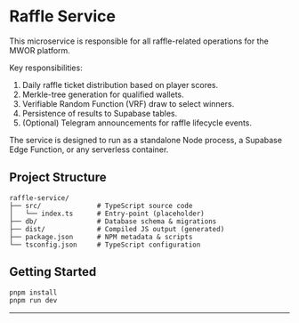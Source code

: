 # Raffle Service

This microservice is responsible for all raffle-related operations for the MWOR platform.

Key responsibilities:

1. Daily raffle ticket distribution based on player scores.
2. Merkle-tree generation for qualified wallets.
3. Verifiable Random Function (VRF) draw to select winners.
4. Persistence of results to Supabase tables.
5. (Optional) Telegram announcements for raffle lifecycle events.

The service is designed to run as a standalone Node process, a Supabase Edge Function, or any serverless container.

## Project Structure

```
raffle-service/
├── src/              # TypeScript source code
│   └── index.ts      # Entry-point (placeholder)
├── db/               # Database schema & migrations
├── dist/             # Compiled JS output (generated)
├── package.json      # NPM metadata & scripts
└── tsconfig.json     # TypeScript configuration
```

## Getting Started

```bash
pnpm install
pnpm run dev
```

---
